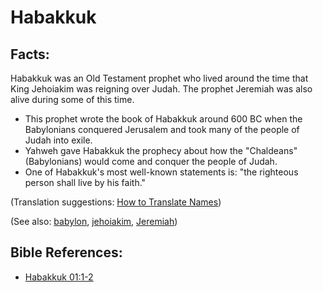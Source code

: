 # Habakkuk #

## Facts: ##

Habakkuk was an Old Testament prophet who lived around the time that King Jehoiakim was reigning over Judah. The prophet Jeremiah was also alive during some of this time.

* This prophet wrote the book of Habakkuk around 600 BC when the Babylonians conquered Jerusalem and took many of the people of Judah into exile.
* Yahweh gave Habakkuk the prophecy about how the "Chaldeans" (Babylonians) would come and conquer the people of Judah.
* One of Habakkuk's most well-known statements is: "the righteous person shall live by his faith."

(Translation suggestions: [How to Translate Names](https://git.door43.org/Door43/en-ta-translate-vol1/src/master/content/translate_names.md))

(See also: [babylon](../other/babylon.md), [jehoiakim](../other/jehoiakim.md), [Jeremiah](../other/jeremiah.md))

## Bible References: ##

* [Habakkuk 01:1-2](https://door43.org/en/bible/notes/hab/01/01)

